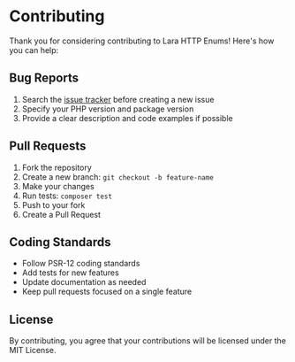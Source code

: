  # Contributing

Thank you for considering contributing to Lara HTTP Enums! Here's how you can help:

## Bug Reports

1. Search the [issue tracker](https://github.com/kazburrel/lara-http-enums/issues) before creating a new issue
2. Specify your PHP version and package version
3. Provide a clear description and code examples if possible

## Pull Requests

1. Fork the repository
2. Create a new branch: `git checkout -b feature-name`
3. Make your changes
4. Run tests: `composer test`
5. Push to your fork
6. Create a Pull Request

## Coding Standards

- Follow PSR-12 coding standards
- Add tests for new features
- Update documentation as needed
- Keep pull requests focused on a single feature

## License

By contributing, you agree that your contributions will be licensed under the MIT License.